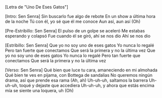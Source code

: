 [Letra de "Uno De Eses Gatos"]

[Intro: Sen Senra]
Sin buscarlo fue algo de rebote
En un show a última hora de la noche
Tú con él, yo sé que él me conoce
Aun así, aun así (Oh)

[Pre-Estribillo: Sen Senra]
El pulso de un golpe se aceleró
Me estabas esperando y colapsó
Fue cuando él se giró, ahí se nos dio
Ahí se nos dio

[Estribillo: Sen Senra]
Que yo no soy uno de eses gatos
Yo nunca lo regalé
Pero tan fuerte que conectamos
Que será la primera y no la última vez
Que yo no soy uno de eses gatos
Yo nunca lo regalé
Pero tan fuerte que conectamos
Que será la primera y no la última vez

[Verso: Sen Senra]
Qué bien que luce tu cara, amaneciendo en mi almohada
Qué bien te ves en pijama, con Bottega de sandalias
No queremos ningún drama, así que prende esa rama (Ah, ah)
Uh-uh-uh, saltamos la barrera
Uh-uh-uh, toqué y dejaste que accediera
Uh-uh-uh, y ahora que estás encima mía se siente una loquera, uh (Oh)